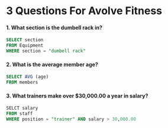 # **3 Questions For Avolve Fitness**
#### 1. What section is the dumbell rack in?
```sql
SELECT section
FROM Equipment
WHERE section = "dumbell rack"
```
#### 2. What is the average member age?
```sql
SELECT AVG (age)
FROM members
```
#### 3. What trainers make over $30,000.00 a year in salary?
```sql
SELCT salary
FROM staff
WHERE position = "trainer" AND salary > 30,000.00
```
